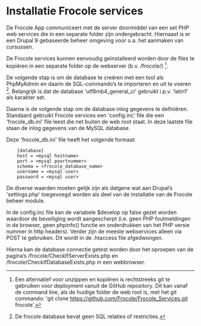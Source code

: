 # Installatie Frocole services

De Frocole App communiceert met de server doormiddel van een set PHP web services die in een separate folder zijn ondergebracht. Hiernaast is er een Drupal 9 gebaseerde beheer omgeving voor o.a. het aanmaken van cursussen.

De Frocole services kunnen eenvoudig geïnstalleerd worden door de files te kopiëren in een separate folder op de webserver (b.v. /frocole/) [^1].

De volgende stap is om de database te creëren met een tool als PhpMyAdmin en daarin de SQL-commando’s te importeren en uit te voeren [^2]. Belangrijk is dat de database 'utf8mb4_general_ci' gebruikt i.p.v. ‘latin1’ als karakter set.

Daarna is de volgende stap om de database inlog gegevens te definiëren. Standaard gebruikt Frocole services een 'config.inc' file die een 'frocole_db.ini' file leest die net buiten de web root staat. In deze laatste file staan de inlog gegevens van de MySQL database.

Deze 'frocole_db.ini' file heeft het volgende formaat:

```
    [database]
    host = <mysql hostname>
    port = <mysql poortnummer>
    schema = <frocole_database_name>
    username = <mysql user>
    password = <mysql user>
```

De diverse waarden moeten gelijk zijn als datgene wat aan Drupal’s 'settings.php' toegevoegd worden als deel van de installatie van de Frocole beheer module.

In de config.inc file kan de variabele $develop op false gezet worden waardoor de beveiliging wordt aangescherpt (i.e. geen PHP foutmeldingen in de browser, geen phpinfo() functie en onderdrukken van het PHP versie nummer in http headers). Verder zijn de meeste webservices alleen via POST te gebruiken. Dit wordt in de .htaccess file afgedwongen.

Hierna kan de database connectie getest worden door het oproepen van de pagina’s /frocole/CheckIfServerExists.php en /frocole/CheckIfDatabaseExists.php in een webbrowser.

[^1]: Een alternatief voor unzippen en kopiëren is rechtstreeks git te gebruiken voor deployment vanuit de GitHub repository. Dit kan vanaf de command line, als de huidige folder de web root is, met het git commando: 'git clone https://github.com/Frocole/Frocole_Services.git frocole'.
[^2]: De frocole database bevat geen SQL relaties of restricties.

